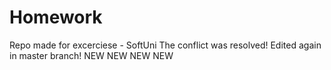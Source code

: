 # Homework
Repo made for excerciese - SoftUni
The conflict was resolved!
Edited again in master branch!
NEW NEW NEW NEW 